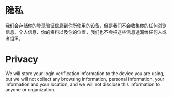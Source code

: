 # 隐私
我们会存储你的登录验证信息到你所使用的设备，但是我们不会收集你的任何浏览信息、个人信息、你的资料以及你的位置，我们也不会把这些信息透漏给任何人或者组织。

# Privacy
We will store your login verification information to the device you are using, but we will not collect any browsing information, personal information, your information and your location, and we will not disclose this information to anyone or organization.